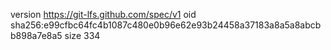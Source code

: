 version https://git-lfs.github.com/spec/v1
oid sha256:e99cfbc64fc4b1087c480e0b96e62e93b24458a37183a8a5a8abcbb898a7e8a5
size 334
